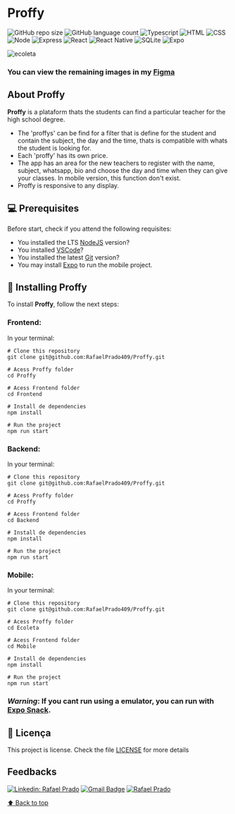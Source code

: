 # **Proffy**


![GitHub repo size](https://img.shields.io/github/repo-size/RafaelPrado409/Proffy?style=for-the-badge)
![GitHub language count](https://img.shields.io/github/languages/count/RafaelPrado409/Proffy?style=for-the-badge)
![Typescript](https://img.shields.io/badge/TypeScript-007ACC?style=for-the-badge&logo=typescript&logoColor=white)
![HTML](https://img.shields.io/badge/HTML5-E34F26?style=for-the-badge&logo=html5&logoColor=white)
![CSS](https://img.shields.io/badge/CSS3-1572B6?style=for-the-badge&logo=css3&logoColor=white)
![Node](https://img.shields.io/badge/Node.js-43853D?style=for-the-badge&logo=node.js&logoColor=white)
![Express](https://img.shields.io/badge/Express.js-404D59?style=for-the-badge)
![React](https://img.shields.io/badge/React-20232A?style=for-the-badge&logo=react&logoColor=61DAFB)
![React Native](https://img.shields.io/badge/React_Native-20232A?style=for-the-badge&logo=react&logoColor=61DAFB)
![SQLite](https://img.shields.io/badge/SQLite-07405E?style=for-the-badge&logo=sqlite&logoColor=white)
![Expo](https://img.shields.io/badge/Expo-20232A?style=for-the-badge&logo=expo&logoColor=61DAFB)

<img src="https://i.imgur.com/6j9j0JW.png?1" alt="ecoleta">

### You can view the remaining images in my [Figma](https://www.figma.com/file/qgUHVXNZ8xvXpVXfrcm8v6/Rafael-Prado---Proffy_Web?node-id=0%3A1)

## About Proffy

**Proffy** is a plataform thats the students can find a particular teacher for the high school degree.

- The 'proffys' can be find for a filter that is define for the student and contain the subject, the day and the time, thats is compatible with whats the student is looking for.
- Each 'proffy' has its own price.
- The app has an area for the new teachers to register with the name, subject, whatsapp, bio and choose the day and time when they can give your classes. In mobile version, this function don't exist.
- Proffy is responsive to any display.

## 💻 Prerequisites

Before start, check if you attend the following requisites:
* You installed the LTS [NodeJS](https://nodejs.org/en/) version?
* You installed [VSCode](https://code.visualstudio.com/)?
* You installed the latest [Git](https://git-scm.com/) version?
* You may install [Expo](https://expo.io/) to run the mobile project.

## 🚀 Installing Proffy

To install **Proffy**, follow the next steps:

### Frontend:

In your terminal:

```
# Clone this repository
git clone git@github.com:RafaelPrado409/Proffy.git
```
```
# Acess Proffy folder
cd Proffy
```
```
# Acess Frontend folder
cd Frontend
```
```
# Install de dependencies
npm install
```
```
# Run the project
npm run start
```
### Backend:

In your terminal:

```
# Clone this repository
git clone git@github.com:RafaelPrado409/Proffy.git
```
```
# Acess Proffy folder
cd Proffy
```
```
# Acess Frontend folder
cd Backend
```
```
# Install de dependencies
npm install
```
```
# Run the project
npm run start
```
### Mobile:

In your terminal:

```
# Clone this repository
git clone git@github.com:RafaelPrado409/Proffy.git
```
```
# Acess Proffy folder
cd Ecoleta
```
```
# Acess Frontend folder
cd Mobile
```
```
# Install de dependencies
npm install
```
```
# Run the project
npm run start
```
### ***Warning***: If you cant run using a emulator, you can run with [Expo Snack](https://snack.expo.io/).

## 📝 Licença

This project is license. Check the file [LICENSE](LICENSE.md) for more details

## Feedbacks

[![Linkedin: Rafael Prado](https://img.shields.io/badge/-RafaelPrado-blue?style=flat-square&logo=Linkedin&logoColor=white&link=LINK-DO-SEU-LINKEDIN)](https://www.linkedin.com/in/rafael-prado-8a40b6132/)
[![Gmail Badge](https://img.shields.io/badge/-santiagorafael409@gmail.com-006bed?style=flat-square&logo=Gmail&logoColor=white&link=mailto:SEU-EMAIL)](mailto:santiagorafael409@gmail.com)
[![Rafael Prado]( https://img.shields.io/github/followers/RafaelPrado409?label=follow&style=social)](https://github.com/RafaelPrado409)

[⬆ Back to top](#Proffy)<br>
